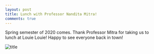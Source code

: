 ```yaml
---
layout: post
title: Lunch with Professor Nandita Mitra!
comments: true
---
```


Spring semester of 2020 comes. Thank Professor Mitra for taking us to lunch at Louie Louie! Happy to see everyone back in town! 

![title](/img/20200114.png)


